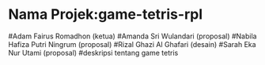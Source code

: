 # Nama Projek:game-tetris-rpl

#Adam Fairus Romadhon (ketua)
#Amanda Sri Wulandari (proposal)
#Nabila Hafiza Putri Ningrum (proposal)
#Rizal Ghazi Al Ghafari (desain)
#Sarah Eka Nur Utami (proposal)
#deskripsi tentang game tetris
